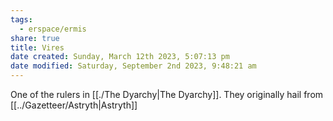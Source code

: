 ```yaml
---
tags:
  - erspace/ermis
share: true
title: Vires
date created: Sunday, March 12th 2023, 5:07:13 pm
date modified: Saturday, September 2nd 2023, 9:48:21 am
---
```


One of the rulers in [[./The Dyarchy|The Dyarchy]]. They originally hail from [[../Gazetteer/Astryth|Astryth]]
